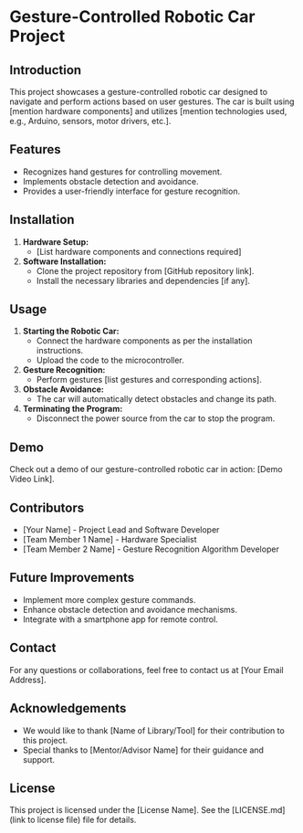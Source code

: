 # Gesture-Controlled Robotic Car Project

## Introduction
This project showcases a gesture-controlled robotic car designed to navigate and perform actions based on user gestures. The car is built using [mention hardware components] and utilizes [mention technologies used, e.g., Arduino, sensors, motor drivers, etc.].

## Features
- Recognizes hand gestures for controlling movement.
- Implements obstacle detection and avoidance.
- Provides a user-friendly interface for gesture recognition.

## Installation
1. **Hardware Setup:**
   - [List hardware components and connections required]
2. **Software Installation:**
   - Clone the project repository from [GitHub repository link].
   - Install the necessary libraries and dependencies [if any].

## Usage
1. **Starting the Robotic Car:**
   - Connect the hardware components as per the installation instructions.
   - Upload the code to the microcontroller.
2. **Gesture Recognition:**
   - Perform gestures [list gestures and corresponding actions].
3. **Obstacle Avoidance:**
   - The car will automatically detect obstacles and change its path.
4. **Terminating the Program:**
   - Disconnect the power source from the car to stop the program.

## Demo
Check out a demo of our gesture-controlled robotic car in action: [Demo Video Link].

## Contributors
- [Your Name] - Project Lead and Software Developer
- [Team Member 1 Name] - Hardware Specialist
- [Team Member 2 Name] - Gesture Recognition Algorithm Developer

## Future Improvements
- Implement more complex gesture commands.
- Enhance obstacle detection and avoidance mechanisms.
- Integrate with a smartphone app for remote control.

## Contact
For any questions or collaborations, feel free to contact us at [Your Email Address].

## Acknowledgements
- We would like to thank [Name of Library/Tool] for their contribution to this project.
- Special thanks to [Mentor/Advisor Name] for their guidance and support.

## License
This project is licensed under the [License Name]. See the [LICENSE.md](link to license file) file for details.
